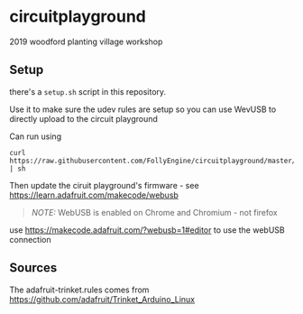 # circuitplayground

2019 woodford planting village workshop

## Setup

there's a `setup.sh` script in this repository.

Use it to make sure the udev rules are setup so you can use WevUSB to directly upload to the circuit playground

Can run using 

```
curl https://raw.githubusercontent.com/FollyEngine/circuitplayground/master/setup.sh | sh
```

Then update the ciruit playground's firmware - see https://learn.adafruit.com/makecode/webusb

> *NOTE:* WebUSB is enabled on Chrome and Chromium - not firefox

use https://makecode.adafruit.com/?webusb=1#editor to use the webUSB connection

## Sources

The adafruit-trinket.rules comes from https://github.com/adafruit/Trinket_Arduino_Linux
